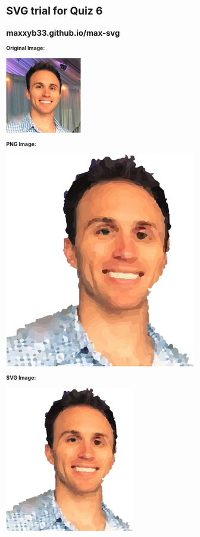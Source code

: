 # SVG trial for Quiz 6

## maxxyb33.github.io/max-svg

#### Original Image:
![JPEG](img/max.jpg "Max JPEG (Original)")

#### PNG Image:
![PNG](img/max.png "Max PNG (Edited)")

#### SVG Image:
![SVG](img/max.svg "Max SVG (Edited)")

